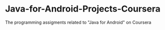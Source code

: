 # Java-for-Android-Projects-Coursera
The programming assigments related to "Java for Android" on Coursera 
